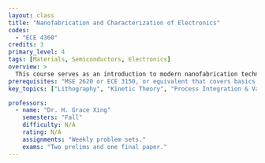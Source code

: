 ```yaml
---
layout: class
title: "Nanofabrication and Characterization of Electronics"
codes:
  - "ECE 4360"
credits: 3
primary_level: 4
tags: [Materials, Semiconductors, Electronics]
overview: >
  This course serves as an introduction to modern nanofabrication technologies with emphasis on integrated circuits manufacturing. It uses thermal budget, scaling of geometry, pitch and registry and control of parametric yield will be used for integration guidelines. Lectures cover physical principles and process modeling and labs  include a series of fabrication steps of lithography, metallization, plasma etching and annealing to produce semiconductor devices (Schottky diodes, pn junction diodes, MOS capacitors, and MOSFETs).
prerequisites: "MSE 2620 or ECE 3150, or equivalent that covers basics on semiconductors and semiconductor devices, MATH 2930-MATH 2940, CHEM 2090."
key_topics: ["Lithography", "Kinetic Theory", "Process Integration & Variations", "Characterization"]

professors:
  - name: "Dr. H. Grace Xing"
    semesters: "Fall"
    difficulty: N/A
    rating: N/A
    assignments: "Weekly problem sets."
    exams: "Two prelims and one final paper."
---
```

